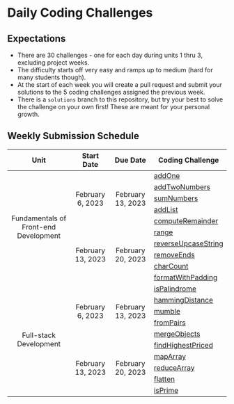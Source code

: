 # Daily Coding Challenges

## Expectations
- There are 30 challenges - one for each day during units 1 thru 3, excluding project weeks.
- The difficulty starts off very easy and ramps up to medium (hard for many students though).
- At the start of each week you will create a pull request and submit your solutions to the 5 coding challenges assigned the previous week.
- There is a `solutions` branch to this repository, but try your best to solve the challenge on your own first! These are meant for your personal growth.


## Weekly Submission Schedule
<table align="center">
    <thead>
        <tr>
            <th align="center">Unit</th>
            <th align="center">Start Date</th>
            <th align="center">Due Date</th>
            <th align="center">Coding Challenge</th>
        </tr>
    </thead>
    <tbody>
        <!-- UNIT 1 -->
        <tr>
            <td rowspan="12" align="center">Fundamentals of Front-end Development</td>
            <td rowspan="6" align="center">February 6, 2023</td>
            <td rowspan="6" align="center">February 13, 2023</td>
        </tr>
        <tr><td><a href="./1. addOne.js">addOne</a></td></tr>
        <tr><td><a href="./2. addTwoNumbers.js">addTwoNumbers</a></td></tr>
        <tr><td><a href="./3. sumNumbers.js">sumNumbers</a></td></tr>
        <tr><td><a href="./4. addList.js">addList</a></td></tr>
        <tr><td><a href="./5. computeRemainder.js">computeRemainder</a></td></tr>
        <tr>
            <td rowspan="6" align="center">February 13, 2023</td>
            <td rowspan="6" align="center">February 20, 2023</td>
        </tr>
        <tr><td><a href="./6. range.js">range</a></td></tr>
        <tr><td><a href="./7. reverseUpcaseString.js">reverseUpcaseString</a></td></tr>
        <tr><td><a href="./8. removeEnds.js">removeEnds</a></td></tr>
        <tr><td><a href="./9. charCount.js">charCount</a></td></tr>
        <tr><td><a href="./10. formatWithPadding.js">formatWithPadding</a></td></tr>
        <!-- UNIT 2 -->
        <tr>
            <td rowspan="12" align="center">Full-stack Development</td>
            <td rowspan="6" align="center">February 6, 2023</td>
            <td rowspan="6" align="center">February 13, 2023</td>
        </tr>
        <tr><td><a href="./11. isPalindrome">isPalindrome</a></td></tr>
        <tr><td><a href="./12. hammingDistance.js">hammingDistance</a></td></tr>
        <tr><td><a href="./13. mumble.js">mumble</a></td></tr>
        <tr><td><a href="./14. fromPairs.js">fromPairs</a></td></tr>
        <tr><td><a href="./15. mergeObjects.js">mergeObjects</a></td></tr>
        <tr>
            <td rowspan="6" align="center">February 13, 2023</td>
            <td rowspan="6" align="center">February 20, 2023</td>
        </tr>
        <tr><td><a href="./16. findHighestPriced.js">findHighestPriced</a></td></tr>
        <tr><td><a href="./17. mapArray.js">mapArray</a></td></tr>
        <tr><td><a href="./18. reduceArray.js">reduceArray</a></td></tr>
        <tr><td><a href="./19. flatten.js">flatten</a></td></tr>
        <tr><td><a href="./20. isPrime.js">isPrime</a></td></tr>
    </tbody>
</table>

